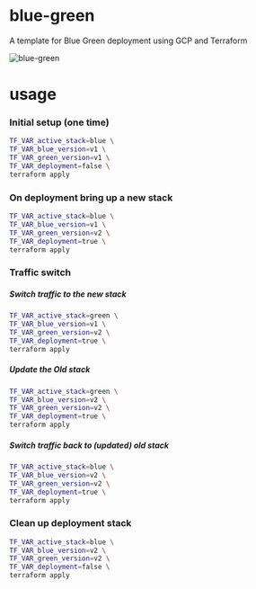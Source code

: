 # blue-green

A template for Blue Green deployment using GCP and Terraform

![blue-green](https://user-images.githubusercontent.com/5305984/236659370-ac2c9ea9-fe69-4bb3-aaf4-19f36596657d.png)

# usage

### Initial setup (one time)

```sh
TF_VAR_active_stack=blue \
TF_VAR_blue_version=v1 \
TF_VAR_green_version=v1 \
TF_VAR_deployment=false \
terraform apply
```

### On deployment bring up a new stack 
```sh
TF_VAR_active_stack=blue \
TF_VAR_blue_version=v1 \
TF_VAR_green_version=v2 \
TF_VAR_deployment=true \
terraform apply
```

### Traffic switch

##### Switch traffic to the new stack
```sh
TF_VAR_active_stack=green \
TF_VAR_blue_version=v1 \
TF_VAR_green_version=v2 \
TF_VAR_deployment=true \
terraform apply
```

##### Update the Old stack
```sh
TF_VAR_active_stack=green \
TF_VAR_blue_version=v2 \
TF_VAR_green_version=v2 \
TF_VAR_deployment=true \
terraform apply
```

##### Switch traffic back to (updated) old stack
```sh
TF_VAR_active_stack=blue \
TF_VAR_blue_version=v2 \
TF_VAR_green_version=v2 \
TF_VAR_deployment=true \
terraform apply
```

### Clean up deployment stack
```sh
TF_VAR_active_stack=blue \
TF_VAR_blue_version=v2 \
TF_VAR_green_version=v2 \
TF_VAR_deployment=false \
terraform apply
```
